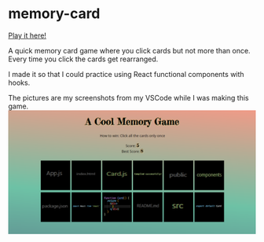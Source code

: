 # memory-card

[Play it here!](https://mbeckdev.github.io/memory-card/)

A quick memory card game where you click cards but not more than once. Every time you click the cards get rearranged.

I made it so that I could practice using React functional components with hooks.

The pictures are my screenshots from my VSCode while I was making this game. 
![alt text](https://github.com/mbeckdev/memory-card/blob/main/a-cool-memory-game.png?raw=true)
